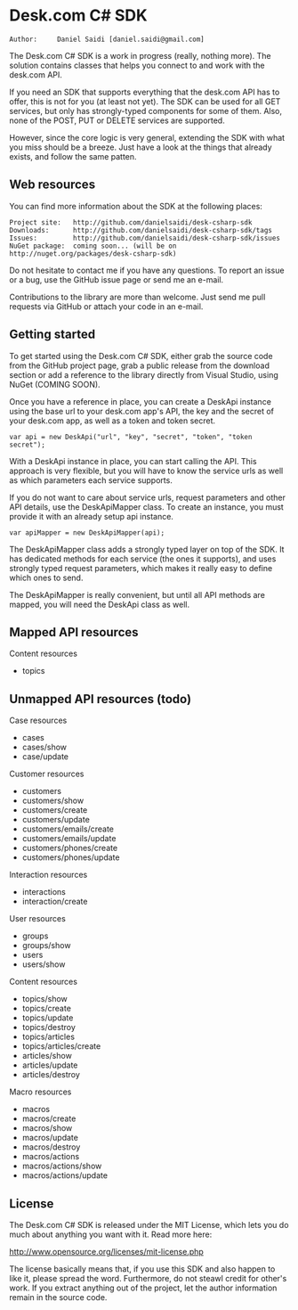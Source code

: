 Desk.com C# SDK
===============

	Author:		Daniel Saidi [daniel.saidi@gmail.com]

The Desk.com C# SDK is a work in progress (really, nothing more). The
solution contains classes that helps you connect to and work with the
desk.com API.

If you need an SDK that supports everything that the desk.com API has
to offer, this is not for you (at least not yet). The SDK can be used
for all GET services, but only has strongly-typed components for some
of them. Also, none of the POST, PUT or DELETE services are supported.

However, since the core logic is very general, extending the SDK with
what you miss should be a breeze. Just have a look at the things that
already exists, and follow the same patten.


Web resources
-------------

You can find more information about the SDK at the following places:

	Project site:	http://github.com/danielsaidi/desk-csharp-sdk
	Downloads:		http://github.com/danielsaidi/desk-csharp-sdk/tags
	Issues:			http://github.com/danielsaidi/desk-csharp-sdk/issues
	NuGet package:	coming soon... (will be on http://nuget.org/packages/desk-csharp-sdk)

Do not hesitate to contact me if you have any questions. To report an
issue or a bug, use the GitHub issue page or send me an e-mail.

Contributions to the library are more than welcome. Just send me pull
requests via GitHub or attach your code in an e-mail.


Getting started
---------------

To get started using the Desk.com C# SDK, either grab the source code
from the GitHub project page, grab a public release from the download
section or add a reference to the library directly from Visual Studio,
using NuGet (COMING SOON).

Once you have a reference in place, you can create a DeskApi instance
using the base url to your desk.com app's API, the key and the secret
of your desk.com app, as well as a token and token secret.

	var api = new DeskApi("url", "key", "secret", "token", "token secret");

With a DeskApi instance in place, you can start calling the API. This
approach is very flexible, but you will have to know the service urls
as well as which parameters each service supports.

If you do not want to care about service urls, request parameters and
other API details, use the DeskApiMapper class. To create an instance,
you must provide it with an already setup api instance.

	var apiMapper = new DeskApiMapper(api);

The DeskApiMapper class adds a strongly typed layer on top of the SDK.
It has dedicated methods for each service (the ones it supports), and
uses strongly typed request parameters, which makes it really easy to
define which ones to send.

The DeskApiMapper is really convenient, but until all API methods are
mapped, you will need the DeskApi class as well.


Mapped API resources
--------------------

Content resources
 - topics 



Unmapped API resources (todo)
-----------------------------

Case resources
 - cases 
 - cases/show 
 - case/update 

Customer resources
 - customers 
 - customers/show 
 - customers/create 
 - customers/update 
 - customers/emails/create 
 - customers/emails/update 
 - customers/phones/create 
 - customers/phones/update 

Interaction resources
 - interactions 
 - interaction/create 

User resources
 - groups 
 - groups/show 
 - users 
 - users/show 

Content resources
 - topics/show 
 - topics/create 
 - topics/update 
 - topics/destroy 
 - topics/articles 
 - topics/articles/create 
 - articles/show 
 - articles/update 
 - articles/destroy 

Macro resources
 - macros 
 - macros/create 
 - macros/show 
 - macros/update 
 - macros/destroy 
 - macros/actions 
 - macros/actions/show 
 - macros/actions/update 


License
-------

The Desk.com C# SDK is released under the MIT License, which lets you
do much about anything you want with it. Read more here:

http://www.opensource.org/licenses/mit-license.php

The license basically means that, if you use this SDK and also happen
to like it, please spread the word. Furthermore, do not steawl credit
for other's work. If you extract anything out of the project, let the
author information remain in the source code.

